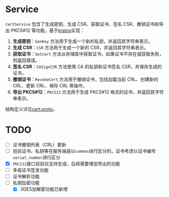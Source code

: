 # Service

`CertService` 包含了生成密钥、生成 CSR、获取证书、签名 CSR、撤销证书和导出 PKCS#12 等功能，基于[kratos](https://github.com/go-kratos/kratos)实现：


1. **生成密钥**：`GenKey` 方法用于生成一个新的私钥，并返回其字符串表示。
2. **生成 CSR**：`CSR` 方法用于生成一个新的 CSR，并返回其字符串表示。
3. **获取证书**：`GetCert` 方法从存储库中获取证书，如果证书不存在或获取失败，则返回错误。
4. **签名 CSR**：`CASignCSR` 方法使用 CA 的私钥和证书签名 CSR，并保存生成的证书。
5. **撤销证书**：`RevokeCert` 方法用于撤销证书，包括加载当前 CRL、创建新的 CRL、更新 CRL、保存 CRL 等操作。
6. **导出 PKCS#12**：`PKCS12` 方法用于生成 PKCS#12 格式的证书，并返回其字符串表示。

结构定义详见[cert.proto](../../api/goca/v1/cert.proto)。  

# TODO

- [ ] 证书撤销列表（CRL）更新
- [ ] 目前证书、私钥等在服务端是以`common`进行区分的，证书考虑以证书编号`serial_number`进行区分
- [x] `PKCS12`接口目前仅支持生成，后续需要增加导出的功能
- [ ] 多级证书签发功能
- [ ] 证书解析功能
- [ ] 私钥加密功能
  - [x] 3DES加解密功能已新增